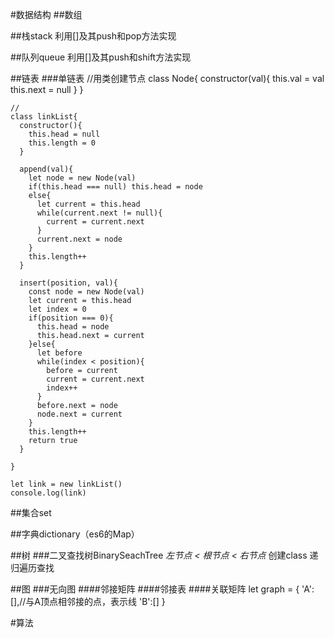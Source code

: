 #数据结构
##数组

##栈stack
利用[]及其push和pop方法实现

##队列queue
利用[]及其push和shift方法实现

##链表
###单链表
    //用类创建节点
    class Node{
      constructor(val){
        this.val = val
        this.next = null
      }
    }
    
    //
    class linkList{
      constructor(){
        this.head = null
        this.length = 0
      }
    
      append(val){
        let node = new Node(val)
        if(this.head === null) this.head = node
        else{
          let current = this.head
          while(current.next != null){
            current = current.next
          }
          current.next = node
        }
        this.length++
      }
    
      insert(position, val){
        const node = new Node(val)
        let current = this.head
        let index = 0
        if(position === 0){
          this.head = node
          this.head.next = current
        }else{
          let before
          while(index < position){
            before = current
            current = current.next
            index++
          }
          before.next = node
          node.next = current
        }
        this.length++
        return true
      }
     
    }
    
    let link = new linkList()
    console.log(link)

##集合set

##字典dictionary（es6的Map）

##树
###二叉查找树BinarySeachTree
*左节点 < 根节点 < 右节点*
创建class
递归遍历查找

##图
###无向图
####邻接矩阵
####邻接表
####关联矩阵
    let graph = {
      'A':[],//与A顶点相邻接的点，表示线
      'B':[]
    }

































#算法